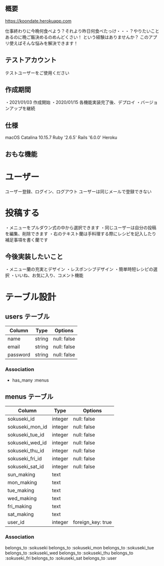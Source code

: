 ## 概要

https://koondate.herokuapp.com

仕事終わりに今晩何食べよう？それより昨日何食べたっけ・・・？やりたいことあるのに晩ご飯決めるのめんどくさい！
という経験はありませんか？
このアプリ使えばそんな悩みを解決できます！

## テストアカウント

テストユーザーをご使用ください

## 作成期間

・2021/01/03 作成開始
・2020/01/15 各機能実装完了後、デプロイ
・バージョンアップを継続

## 仕様

macOS Catalina 10.15.7
Ruby '2.6.5'
Rails  '6.0.0'
Heroku

## おもな機能

# ユーザー

ユーザー登録、ログイン、ログアウト
ユーザーは同じメールで登録できない

# 投稿する

・メニューをプルダウン式の中から選択できます
・同じユーザーは自分の投稿を編集、削除できます
・右のテキスト蘭は手料理する際にレシピを記入したり補足事項を書く蘭です

## 今後実装したいこと

・メニュー蘭の充実とデザイン
・レスポンシブデザイン
・簡単時短レシピの選択
・いいね、お気に入り、コメント機能


# テーブル設計

## users テーブル

| Column   | Type   | Options     |
| -------- | ------ | ----------- |
| name     | string | null: false |
| email    | string | null: false |
| password | string | null: false |

### Association
- has_many :menus


## menus テーブル

| Column          | Type     | Options     |
| -------------   | ------   | ----------- |
| sokuseki_id     | integer  | null: false |
| sokuseki_mon_id | integer  | null: false |
| sokuseki_tue_id | integer  | null: false |
| sokuseki_wed_id | integer  | null: false |
| sokuseki_thu_id | integer  | null: false |
| sokuseki_fri_id | integer  | null: false |
| sokuseki_sat_id | integer  | null: false |
| sun_making      | text     |
| mon_making      | text     |
| tue_making      | text     |
| wed_making      | text     |
| fri_making      | text     |
| sat_making      | text     |
| user_id         | integer  | foreign_key: true  | 

### Association

  belongs_to :sokuseki
  belongs_to :sokuseki_mon
  belongs_to :sokuseki_tue
  belongs_to :sokuseki_wed
  belongs_to :sokuseki_thu
  belongs_to :sokuseki_fri
  belongs_to :sokuseki_sat
  belongs_to :user
